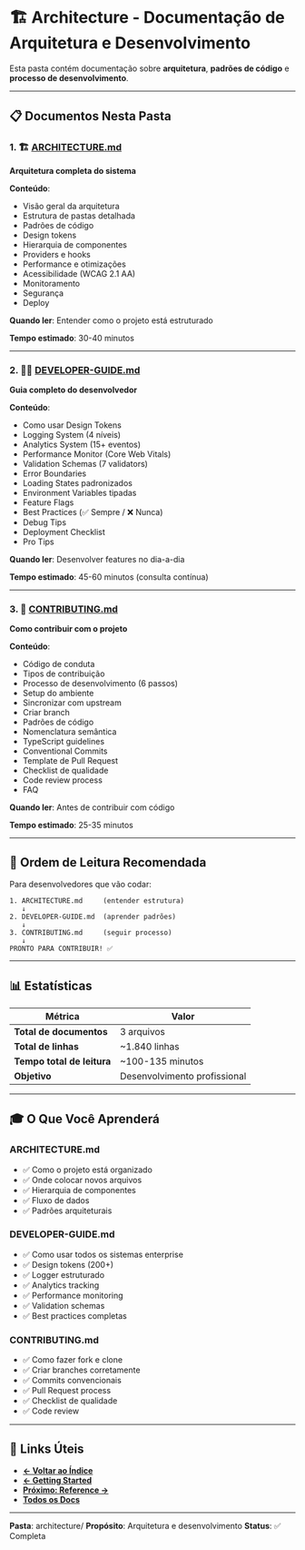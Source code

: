 # 🏗️ Architecture - Documentação de Arquitetura e Desenvolvimento

Esta pasta contém documentação sobre **arquitetura**, **padrões de código** e **processo de desenvolvimento**.

---

## 📋 Documentos Nesta Pasta

### 1. 🏗️ [ARCHITECTURE.md](ARCHITECTURE.md)

**Arquitetura completa do sistema**

**Conteúdo**:
- Visão geral da arquitetura
- Estrutura de pastas detalhada
- Padrões de código
- Design tokens
- Hierarquia de componentes
- Providers e hooks
- Performance e otimizações
- Acessibilidade (WCAG 2.1 AA)
- Monitoramento
- Segurança
- Deploy

**Quando ler**: Entender como o projeto está estruturado

**Tempo estimado**: 30-40 minutos

---

### 2. 👨‍💻 [DEVELOPER-GUIDE.md](DEVELOPER-GUIDE.md)

**Guia completo do desenvolvedor**

**Conteúdo**:
- Como usar Design Tokens
- Logging System (4 níveis)
- Analytics System (15+ eventos)
- Performance Monitor (Core Web Vitals)
- Validation Schemas (7 validators)
- Error Boundaries
- Loading States padronizados
- Environment Variables tipadas
- Feature Flags
- Best Practices (✅ Sempre / ❌ Nunca)
- Debug Tips
- Deployment Checklist
- Pro Tips

**Quando ler**: Desenvolver features no dia-a-dia

**Tempo estimado**: 45-60 minutos (consulta contínua)

---

### 3. 🤝 [CONTRIBUTING.md](CONTRIBUTING.md)

**Como contribuir com o projeto**

**Conteúdo**:
- Código de conduta
- Tipos de contribuição
- Processo de desenvolvimento (6 passos)
- Setup do ambiente
- Sincronizar com upstream
- Criar branch
- Padrões de código
- Nomenclatura semântica
- TypeScript guidelines
- Conventional Commits
- Template de Pull Request
- Checklist de qualidade
- Code review process
- FAQ

**Quando ler**: Antes de contribuir com código

**Tempo estimado**: 25-35 minutos

---

## 🎯 Ordem de Leitura Recomendada

Para desenvolvedores que vão codar:

```
1. ARCHITECTURE.md     (entender estrutura)
   ↓
2. DEVELOPER-GUIDE.md  (aprender padrões)
   ↓
3. CONTRIBUTING.md     (seguir processo)
   ↓
PRONTO PARA CONTRIBUIR! ✅
```

---

## 📊 Estatísticas

| Métrica | Valor |
|---------|-------|
| **Total de documentos** | 3 arquivos |
| **Total de linhas** | ~1.840 linhas |
| **Tempo total de leitura** | ~100-135 minutos |
| **Objetivo** | Desenvolvimento profissional |

---

## 🎓 O Que Você Aprenderá

### ARCHITECTURE.md

- ✅ Como o projeto está organizado
- ✅ Onde colocar novos arquivos
- ✅ Hierarquia de componentes
- ✅ Fluxo de dados
- ✅ Padrões arquiteturais

### DEVELOPER-GUIDE.md

- ✅ Como usar todos os sistemas enterprise
- ✅ Design tokens (200+)
- ✅ Logger estruturado
- ✅ Analytics tracking
- ✅ Performance monitoring
- ✅ Validation schemas
- ✅ Best practices completas

### CONTRIBUTING.md

- ✅ Como fazer fork e clone
- ✅ Criar branches corretamente
- ✅ Commits convencionais
- ✅ Pull Request process
- ✅ Checklist de qualidade
- ✅ Code review

---

## 🔗 Links Úteis

- **[← Voltar ao Índice](../README.md)**
- **[← Getting Started](../getting-started/)**
- **[Próximo: Reference →](../reference/)**
- **[Todos os Docs](../INDEX.md)**

---

**Pasta**: architecture/
**Propósito**: Arquitetura e desenvolvimento
**Status**: ✅ Completa

